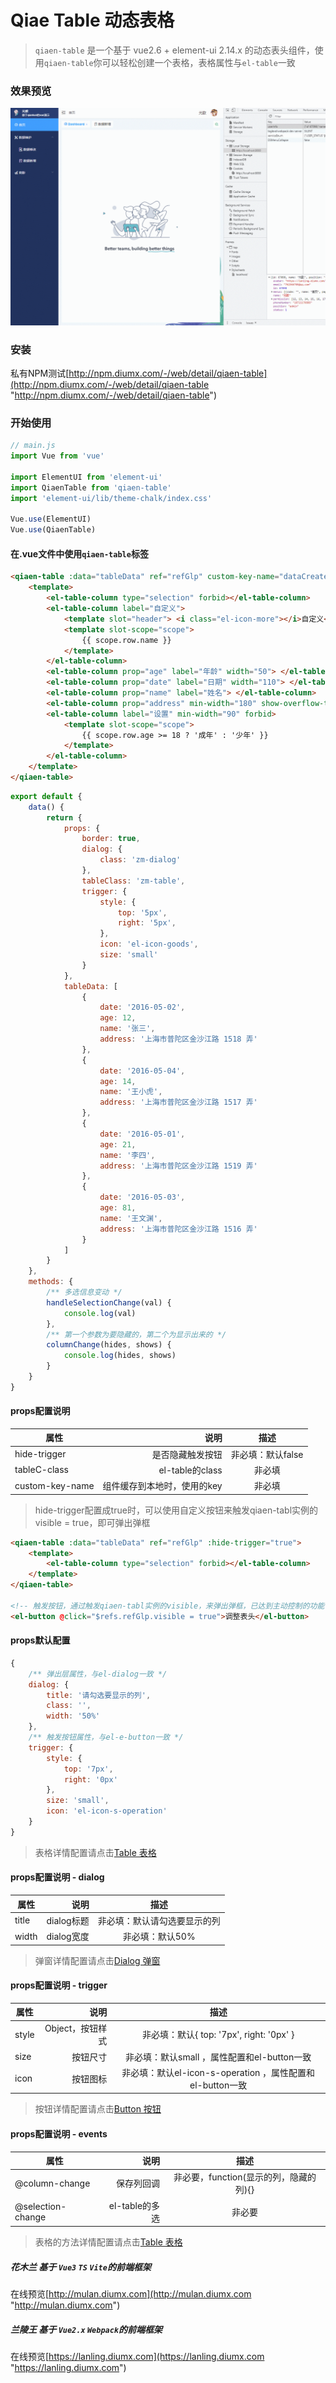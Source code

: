 <h1>Qiae Table 动态表格</h1>

> `qiaen-table` 是一个基于 vue2.6 + element-ui 2.14.x 的动态表头组件，使用`qiaen-table`你可以轻松创建一个表格，表格属性与`el-table`一致

### 效果预览
<img src="https://github.com/qiaen/static/blob/master/18209.gif?raw=true" alt="">

### 安装
私有NPM测试[http://npm.diumx.com/-/web/detail/qiaen-table](http://npm.diumx.com/-/web/detail/qiaen-table "http://npm.diumx.com/-/web/detail/qiaen-table")
### 开始使用
```javascript
// main.js
import Vue from 'vue'

import ElementUI from 'element-ui'
import QiaenTable from 'qiaen-table'
import 'element-ui/lib/theme-chalk/index.css'

Vue.use(ElementUI)
Vue.use(QiaenTable)
```
#### 在.vue文件中使用`qiaen-table`标签
```html
<qiaen-table :data="tableData" ref="refGlp" custom-key-name="dataCreate" @column-change="columnChange" @selection-change="handleSelectionChange">
    <template>
        <el-table-column type="selection" forbid></el-table-column>
        <el-table-column label="自定义">
            <template slot="header"> <i class="el-icon-more"></i>自定义</template>
            <template slot-scope="scope">
                {{ scope.row.name }}
            </template>
        </el-table-column>
        <el-table-column prop="age" label="年龄" width="50"> </el-table-column>
        <el-table-column prop="date" label="日期" width="110"> </el-table-column>
        <el-table-column prop="name" label="姓名"> </el-table-column>
        <el-table-column prop="address" min-width="180" show-overflow-tooltip label="地址"> </el-table-column>
        <el-table-column label="设置" min-width="90" forbid>
            <template slot-scope="scope">
                {{ scope.row.age >= 18 ? '成年' : '少年' }}
            </template>
        </el-table-column>
    </template>
</qiaen-table>
```
```javascript
export default {
    data() {
        return {
            props: {
                border: true,
                dialog: {
                    class: 'zm-dialog'
                },
                tableClass: 'zm-table',
                trigger: {
                    style: {
                        top: '5px',
                        right: '5px',
                    },
                    icon: 'el-icon-goods',
                    size: 'small'
                }
            },
            tableData: [
                {
                    date: '2016-05-02',
                    age: 12,
                    name: '张三',
                    address: '上海市普陀区金沙江路 1518 弄'
                },
                {
                    date: '2016-05-04',
                    age: 14,
                    name: '王小虎',
                    address: '上海市普陀区金沙江路 1517 弄'
                },
                {
                    date: '2016-05-01',
                    age: 21,
                    name: '李四',
                    address: '上海市普陀区金沙江路 1519 弄'
                },
                {
                    date: '2016-05-03',
                    age: 81,
                    name: '王文渊',
                    address: '上海市普陀区金沙江路 1516 弄'
                }
            ]
        }
    },
    methods: {
        /** 多选信息变动 */
        handleSelectionChange(val) {
            console.log(val)
        },
        /** 第一个参数为要隐藏的，第二个为显示出来的 */
        columnChange(hides, shows) {
            console.log(hides, shows)
        }
    }
}
```

#### props配置说明
| 属性        | 说明   | 描述  |
| --------   | -----:  | :----:  |
| hide-trigger     | 是否隐藏触发按钮 | 非必填：默认false     |
| tableC-class     | el-table的class | 非必填     |
| custom-key-name     | 组件缓存到本地时，使用的key | 非必填     |

> hide-trigger配置成true时，可以使用自定义按钮来触发qiaen-tabl实例的visible = true，即可弹出弹框

```html
<qiaen-table :data="tableData" ref="refGlp" :hide-trigger="true">
    <template>
        <el-table-column type="selection" forbid></el-table-column>
    </template>
</qiaen-table>

<!-- 触发按钮，通过触发qiaen-tabl实例的visible，来弹出弹框，已达到主动控制的功能 -->
<el-button @click="$refs.refGlp.visible = true">调整表头</el-button>

```
#### props默认配置

```javascript
{
    /** 弹出层属性，与el-dialog一致 */
    dialog: {
        title: '请勾选要显示的列',
        class: '',
        width: '50%'
    },
    /** 触发按钮属性，与el-e-button一致 */
    trigger: {
        style: {
            top: '7px',
            right: '0px'
        },
        size: 'small',
        icon: 'el-icon-s-operation'
    }
}
```

> 表格详情配置请点击<a href="https://element.eleme.cn/#/zh-CN/component/table">Table 表格</a>

#### props配置说明 - dialog
| 属性        | 说明   |  描述  |
| --------   | -----:  | :----:  |
| title     | dialog标题 | 非必填：默认请勾选要显示的列     |
| width     | dialog宽度 | 非必填：默认50%     |

> 弹窗详情配置请点击<a href="https://element.eleme.cn/#/zh-CN/component/dialog">Dialog 弹窗</a>
#### props配置说明 - trigger
| 属性        | 说明   |  描述  |
| --------   | -----:  | :----:  |
| style     | Object，按钮样式 | 非必填：默认{ top: '7px', right: '0px' }     |
| size     | 按钮尺寸 | 非必填：默认small ，属性配置和el-button一致      |
| icon     | 按钮图标 | 非必填：默认el-icon-s-operation ，属性配置和el-button一致     |

> 按钮详情配置请点击<a href="https://element.eleme.cn/#/zh-CN/component/button">Button 按钮</a>

#### props配置说明 - events
| 属性        | 说明   |  描述  |
| --------   | -----:  | :----:  |
| @column-change     | 保存列回调 | 非必要，function(显示的列，隐藏的列){}     |
| @selection-change     | el-table的多选 | 非必要     |

> 表格的方法详情配置请点击<a href="https://element.eleme.cn/#/zh-CN/component/table">Table 表格</a>

##### 花木兰 基于 `Vue3` `TS` `Vite`的前端框架
在线预览[http://mulan.diumx.com](http://mulan.diumx.com "http://mulan.diumx.com")
##### 兰陵王 基于 `Vue2.x` `Webpack`的前端框架
在线预览[https://lanling.diumx.com](https://lanling.diumx.com "https://lanling.diumx.com")

